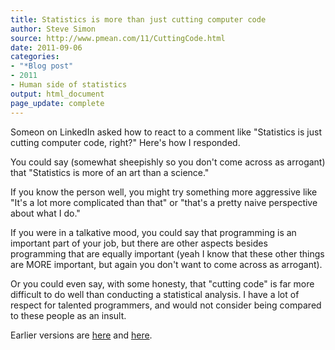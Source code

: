 ```yaml
---
title: Statistics is more than just cutting computer code
author: Steve Simon
source: http://www.pmean.com/11/CuttingCode.html
date: 2011-09-06
categories:
- "*Blog post"
- 2011
- Human side of statistics
output: html_document
page_update: complete
---
```

Someon on LinkedIn asked how to react to a comment like "Statistics is just cutting computer code, right?" Here's how I responded.

<!---More--->

You could say (somewhat sheepishly so you don't come across as arrogant) that "Statistics is more of an art than a science."

If you know the person well, you might try something more aggressive like "It's a lot more complicated than that" or "that's a pretty naive perspective about what I do."

If you were in a talkative mood, you could say that programming is an important part of your job, but there are other aspects besides programming that are equally important (yeah I know that these other things are MORE important, but again you don't want to come across as arrogant).

Or you could even say, with some honesty, that "cutting code" is far more difficult to do well than conducting a statistical analysis. I have a lot of respect for talented programmers, and would not consider being compared to these people as an insult.

Earlier versions are [here][sim1] and [here][sim2].

[sim1]: http://www.pmean.com/11/CuttingCode.html
[sim2]: http://new.pmean.com/cutting-code/
